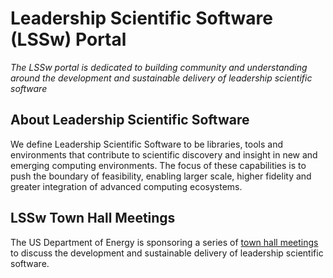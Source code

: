 # Leadership Scientific Software (LSSw) Portal

*The LSSw portal is dedicated to building community and understanding around the development and sustainable delivery of leadership scientific software*

## About Leadership Scientific Software
We define Leadership Scientific Software to be libraries, tools and environments that contribute to scientific discovery and insight in new and emerging computing environments. The focus of these capabilities is to push the boundary of feasibility, enabling larger scale, higher fidelity and greater integration of advanced computing ecosystems.

## LSSw Town Hall Meetings
The US Department of Energy is sponsoring a series of [town hall meetings](LSSwTownHalls.md) to discuss the development and sustainable delivery of leadership scientific software.
